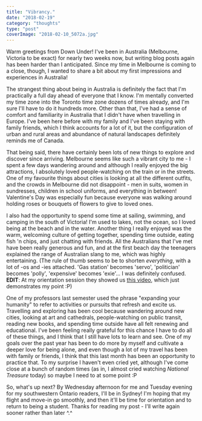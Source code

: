 ```yaml
---
title: "Vibrancy."
date: "2018-02-19"
category: "thoughts"
type: "post"
coverImage: "2018-02-10_5072a.jpg"
---
```


Warm greetings from Down Under! I've been in Australia (Melbourne, Victoria to be exact) for nearly two weeks now, but writing blog posts again has been harder than I anticipated. Since my time in Melbourne is coming to a close, though, I wanted to share a bit about my first impressions and experiences in Australia!

The strangest thing about being in Australia is definitely the fact that I'm practically a full day ahead of everyone that I know. I'm mentally converted my time zone into the Toronto time zone dozens of times already, and I'm sure I'll have to do it hundreds more. Other than that, I've had a sense of comfort and familiarity in Australia that I didn't have when travelling in Europe. I've been here before with my family and I've been staying with family friends, which I think accounts for a lot of it, but the configuration of urban and rural areas and abundance of natural landscapes definitely reminds me of Canada.

That being said, there have certainly been lots of new things to explore and discover since arriving. Melbourne seems like such a vibrant city to me - I spent a few days wandering around and although I really enjoyed the big attractions, I absolutely loved people-watching on the train or in the streets. One of my favourite things about cities is looking at all the different outfits, and the crowds in Melbourne did not disappoint - men in suits, women in sundresses, children in school uniforms, and everything in between! Valentine's Day was especially fun because everyone was walking around holding roses or bouquets of flowers to give to loved ones.

I also had the opportunity to spend some time at sailing, swimming, and camping in the south of Victoria! I'm used to lakes, not the ocean, so I loved being at the beach and in the water. Another thing I really enjoyed was the warm, welcoming culture of getting together, spending time outside, eating fish 'n chips, and just chatting with friends. All the Australians that I've met have been really generous and fun, and at the first beach day the teenagers explained the range of Australian slang to me, which was highly entertaining. (The rule of thumb seems to be to shorten _everything_, with a lot of -os and -ies attached. 'Gas station' becomes 'servo', 'politician' becomes 'polly', 'expensive' becomes 'exie'... I was definitely confused. **EDIT**: At my orientation session they showed us [this video](https://www.youtube.com/watch?v=yDb_WsAt_Z0), which just demonstrates my point :P)

One of my professors last semester used the phrase "expanding your humanity" to refer to activities or pursuits that refresh and excite us. Travelling and exploring has been cool because wandering around new cities, looking at art and cathedrals, people-watching on public transit, reading new books, and spending time outside have all felt renewing and educational. I've been feeling really grateful for this chance I have to do all of these things, and I think that I still have lots to learn and see. One of my goals over the past year has been to do more by myself and cultivate a deeper love for being alone, and even though a lot of my travel has been with family or friends, I think that this last month has been an opportunity to practice that. To my surprise I haven't even cried yet, although I've come close at a bunch of random times (as in, I almost cried watching *National Treasure* today) so maybe I need to at some point :P

So, what's up next? By Wednesday afternoon for me and Tuesday evening for my southwestern Ontario readers, I'll be in Sydney! I'm hoping that my flight and move-in go smoothly, and then it'll be time for orientation and to return to being a student. Thanks for reading my post - I'll write again sooner rather than later ^.^
